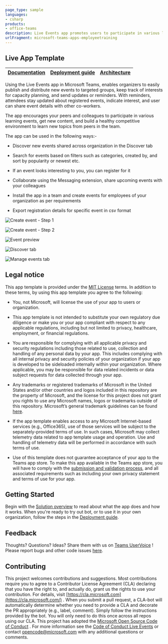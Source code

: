 ```yaml
---
page_type: sample
languages:
- csharp
products:
- office-teams
description: Live Events app promotes users to participate in various learning events, get new content, and build a healthy competitive environment to learn new topics from peers in the team.
urlFragment: microsoft-teams-apps-employeetraining
---
```


## Live App Template

| [Documentation](https://github.com/OfficeDev/microsoft-teams-apps-employeetraining/wiki) | [Deployment guide](https://github.com/OfficeDev/microsoft-teams-apps-employeetraining/wiki/Deployment-Guide) | [Architecture](https://github.com/OfficeDev/microsoft-teams-apps-employeetraining/wiki/Solution-Overview) |
| ---- | ---- | ---- |

Using the Live Events app in Microsoft Teams, enables organizers to easily publish and distribute new events to targeted groups, keep track of interests for capacity planning, and send updates or reminders. With reminders, attendees stay updated about registered events, indicate interest, and user can share event details with other co-workers.

The app encourages your peers and colleagues to participate in various learning events, get new content, and build a healthy competitive environment to learn new topics from peers in the team.

  

The app can be used in the following ways:-

- Discover new events shared across organization in the Discover tab

- Search for events based on filters such as categories, created by, and sort by popularity or newest etc.

- If an event looks interesting to you, you can register for it

- Collaborate using the Messaging extension, share upcoming events with your colleagues

- Install the app in a team and create events for employees of your organization as per requirements

- Export registration details for specific event in csv format

![Create event - Step 1](https://github.com/OfficeDev/microsoft-teams-apps-employeetraining/wiki/Images/CreateEventStep1.png)

![Create event - Step 2](https://github.com/OfficeDev/microsoft-teams-apps-employeetraining/wiki/Images/CreateEventStep2.png)

![Event preview](https://github.com/OfficeDev/microsoft-teams-apps-employeetraining/wiki/Images/EventPreview.png)

![Discover tab](https://github.com/OfficeDev/microsoft-teams-apps-employeetraining/wiki/Images/DiscoverTab.png)

![Manage events tab](https://github.com/OfficeDev/microsoft-teams-apps-employeetraining/wiki/Images/ManageEventsTab.png)

## **Legal notice**
This app template is provided under the [MIT License](https://github.com/OfficeDev/microsoft-teams-apps-employeetraining/blob/master/LICENSE) terms. In addition to these terms, by using this app template you agree to the following:

- You, not Microsoft, will license the use of your app to users or organization. 

- This app template is not intended to substitute your own regulatory due diligence or make you or your app compliant with respect to any applicable regulations, including but not limited to privacy, healthcare, employment, or financial regulations.

- You are responsible for complying with all applicable privacy and security regulations including those related to use, collection and handling of any personal data by your app. This includes complying with all internal privacy and security policies of your organization if your app is developed to be sideloaded internally within your organization. Where applicable, you may be responsible for data related incidents or data subject requests for data collected through your app.

- Any trademarks or registered trademarks of Microsoft in the United States and/or other countries and logos included in this repository are the property of Microsoft, and the license for this project does not grant you rights to use any Microsoft names, logos or trademarks outside of this repository. Microsoft’s general trademark guidelines can be found [here](https://www.microsoft.com/en-us/legal/intellectualproperty/trademarks/usage/general.aspx).

- If the app template enables access to any Microsoft Internet-based services (e.g., Office365), use of those services will be subject to the separately-provided terms of use. In such cases, Microsoft may collect telemetry data related to app template usage and operation. Use and handling of telemetry data will be performed in accordance with such terms of use.

- Use of this template does not guarantee acceptance of your app to the Teams app store. To make this app available in the Teams app store, you will have to comply with the [submission and validation process](https://docs.microsoft.com/en-us/microsoftteams/platform/concepts/deploy-and-publish/appsource/publish), and all associated requirements such as including your own privacy statement and terms of use for your app.
## **Getting** **Started**
Begin with the [Solution overview](https://github.com/OfficeDev/microsoft-teams-apps-employeetraining/wiki/Solution-Overview) to read about what the app does and how it works.
When you're ready to try out bot, or to use it in your own organization, follow the steps in the [Deployment guide](https://github.com/OfficeDev/microsoft-teams-apps-employeetraining/wiki/Deployment-Guide).
## **Feedback**
Thoughts? Questions? Ideas? Share them with us on [Teams UserVoice](https://microsoftteams.uservoice.com/forums/555103-public) !
Please report bugs and other code issues [here](https://github.com/OfficeDev/microsoft-teams-apps-employeetraining/wiki/Deployment-Guide).
## **Contributing**
This project welcomes contributions and suggestions. Most contributions require you to agree to a Contributor License Agreement (CLA) declaring that you have the right to, and actually do, grant us the rights to use your contribution. For details, visit [https://cla.microsoft.com](https://cla.microsoft.com/) .
When you submit a pull request, a CLA-bot will automatically determine whether you need to provide a CLA and decorate the PR appropriately (e.g., label, comment). Simply follow the instructions provided by the bot. You will only need to do this once across all repos using our CLA.
This project has adopted the [Microsoft Open Source Code of Conduct](https://opensource.microsoft.com/codeofconduct/) . For more information see the [Code of Conduct Live Events]([https://opensource.microsoft.com/codeofconduct/employeetraining](https://opensource.microsoft.com/codeofconduct/employeetraining)) or contact [opencode@microsoft.com](mailto:opencode@microsoft.com) with any additional questions or comments.
